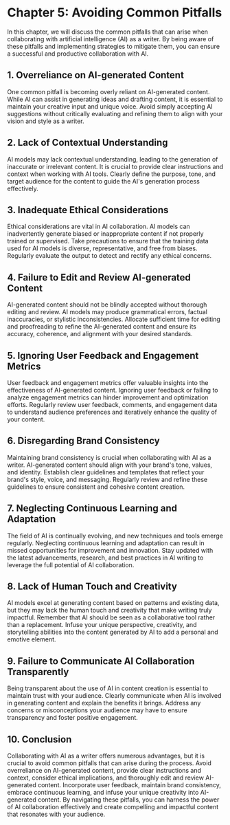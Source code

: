 Chapter 5: Avoiding Common Pitfalls
===================================

In this chapter, we will discuss the common pitfalls that can arise when collaborating with artificial intelligence (AI) as a writer. By being aware of these pitfalls and implementing strategies to mitigate them, you can ensure a successful and productive collaboration with AI.

**1. Overreliance on AI-generated Content**
-------------------------------------------

One common pitfall is becoming overly reliant on AI-generated content. While AI can assist in generating ideas and drafting content, it is essential to maintain your creative input and unique voice. Avoid simply accepting AI suggestions without critically evaluating and refining them to align with your vision and style as a writer.

**2. Lack of Contextual Understanding**
---------------------------------------

AI models may lack contextual understanding, leading to the generation of inaccurate or irrelevant content. It is crucial to provide clear instructions and context when working with AI tools. Clearly define the purpose, tone, and target audience for the content to guide the AI's generation process effectively.

**3. Inadequate Ethical Considerations**
----------------------------------------

Ethical considerations are vital in AI collaboration. AI models can inadvertently generate biased or inappropriate content if not properly trained or supervised. Take precautions to ensure that the training data used for AI models is diverse, representative, and free from biases. Regularly evaluate the output to detect and rectify any ethical concerns.

**4. Failure to Edit and Review AI-generated Content**
------------------------------------------------------

AI-generated content should not be blindly accepted without thorough editing and review. AI models may produce grammatical errors, factual inaccuracies, or stylistic inconsistencies. Allocate sufficient time for editing and proofreading to refine the AI-generated content and ensure its accuracy, coherence, and alignment with your desired standards.

**5. Ignoring User Feedback and Engagement Metrics**
----------------------------------------------------

User feedback and engagement metrics offer valuable insights into the effectiveness of AI-generated content. Ignoring user feedback or failing to analyze engagement metrics can hinder improvement and optimization efforts. Regularly review user feedback, comments, and engagement data to understand audience preferences and iteratively enhance the quality of your content.

**6. Disregarding Brand Consistency**
-------------------------------------

Maintaining brand consistency is crucial when collaborating with AI as a writer. AI-generated content should align with your brand's tone, values, and identity. Establish clear guidelines and templates that reflect your brand's style, voice, and messaging. Regularly review and refine these guidelines to ensure consistent and cohesive content creation.

**7. Neglecting Continuous Learning and Adaptation**
----------------------------------------------------

The field of AI is continually evolving, and new techniques and tools emerge regularly. Neglecting continuous learning and adaptation can result in missed opportunities for improvement and innovation. Stay updated with the latest advancements, research, and best practices in AI writing to leverage the full potential of AI collaboration.

**8. Lack of Human Touch and Creativity**
-----------------------------------------

AI models excel at generating content based on patterns and existing data, but they may lack the human touch and creativity that make writing truly impactful. Remember that AI should be seen as a collaborative tool rather than a replacement. Infuse your unique perspective, creativity, and storytelling abilities into the content generated by AI to add a personal and emotive element.

**9. Failure to Communicate AI Collaboration Transparently**
------------------------------------------------------------

Being transparent about the use of AI in content creation is essential to maintain trust with your audience. Clearly communicate when AI is involved in generating content and explain the benefits it brings. Address any concerns or misconceptions your audience may have to ensure transparency and foster positive engagement.

**10. Conclusion**
------------------

Collaborating with AI as a writer offers numerous advantages, but it is crucial to avoid common pitfalls that can arise during the process. Avoid overreliance on AI-generated content, provide clear instructions and context, consider ethical implications, and thoroughly edit and review AI-generated content. Incorporate user feedback, maintain brand consistency, embrace continuous learning, and infuse your unique creativity into AI-generated content. By navigating these pitfalls, you can harness the power of AI collaboration effectively and create compelling and impactful content that resonates with your audience.
